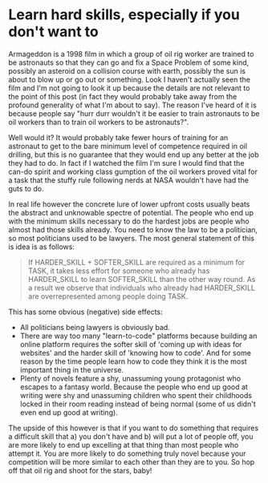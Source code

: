 # Learn hard skills, especially if you don't want to

Armageddon is a 1998 film in which a group of oil rig worker are trained to be astronauts so that they can go and fix a Space Problem of some kind, possibly an asteroid on a collision course with earth, possibly the sun is about to blow up or go out or something. Look I haven't actually seen the film and I'm not going to look it up because the details are not relevant to the point of this post (in fact they would probably take away from the profound generality of what I'm about to say). The reason I've heard of it is because people say "hurr durr wouldn't it be easier to train astronauts to be oil workers than to train oil workers to be astronauts?".

Well would it? It would probably take fewer hours of training for an astronaut to get to the bare minimum level of competence required in oil drilling, but this is no guarantee that they would end up any better at the job they had to do. In fact if I watched the film I'm sure I would find that the can-do spirit and working class gumption of the oil workers proved vital for a task that the stuffy rule following nerds at NASA wouldn't have had the guts to do.

In real life however the concrete lure of lower upfront costs usually beats the abstract and unknowable spectre of potential. The people who end up with the minimum skills necessary to do the hardest jobs are people who almost had those skills already. You need to know the law to be a politician, so most politicians used to be lawyers. The most general statement of this is idea is as follows:

> If HARDER_SKILL + SOFTER_SKILL are required as a minimum for TASK, it takes less effort for someone who already has HARDER_SKILL to learn SOFTER_SKILL than the other way round. As a result we observe that individuals who already had HARDER_SKILL are overrepresented among people doing TASK.

This has some obvious (negative) side effects:
 - All politicians being lawyers is obviously bad.
 - There are way too many "learn-to-code" platforms because building an online platform requires the softer skill of 'coming up with ideas for websites' and the harder skill of 'knowing how to code'. And for some reason by the time people learn how to code they think it is the most important thing in the universe.
 - Plenty of novels feature a shy, unassuming young protagonist who escapes to a fantasy world. Because the people who end up good at writing were shy and unassuming children who spent their childhoods locked in their room reading instead of being normal (some of us didn't even end up good at writing).

 The upside of this however is that if you want to do something that requires a difficult skill that a) you don't have and b) will put a lot of people off, you are more likely to end up excelling at that thing than most people who attempt it. You are more likely to do something truly novel because your competition will be more similar to each other than they are to you. So hop off that oil rig and shoot for the stars, baby!